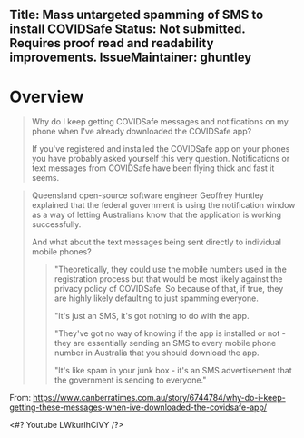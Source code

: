 Title: Mass untargeted spamming of SMS to install COVIDSafe
Status: Not submitted. Requires proof read and readability improvements.
IssueMaintainer: ghuntley 
---

# Overview

> Why do I keep getting COVIDSafe messages and notifications on my phone when I've already downloaded the COVIDSafe app?
>
> If you've registered and installed the COVIDSafe app on your phones you have probably asked yourself this very question. Notifications or text messages from COVIDSafe have been flying thick and fast it seems.

<?# Twitter 1257164020865314816 /?
<?# Twitter 1257169760128655361 /?>
<?# Twitter 1257225599266942976 /?>

> Queensland open-source software engineer Geoffrey Huntley explained that the federal government is using the notification window as a way of letting Australians know that the application is working successfully.
>
> And what about the text messages being sent directly to individual mobile phones?
>
>> "Theoretically, they could use the mobile numbers used in the registration process but that would be most likely against the privacy policy of COVIDSafe. So because of that, if true, they are highly likely defaulting to just spamming everyone.
>>
>> "It's just an SMS, it's got nothing to do with the app.
>>
>> "They've got no way of knowing if the app is installed or not - they are essentially sending an SMS to every mobile phone number in Australia that you should download the app.
>>
>> "It's like spam in your junk box - it's an SMS advertisement that the government is sending to everyone."

From: https://www.canberratimes.com.au/story/6744784/why-do-i-keep-getting-these-messages-when-ive-downloaded-the-covidsafe-app/

<#? Youtube LWkurIhCiVY /?>